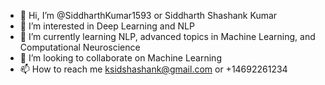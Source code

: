 - 👋 Hi, I’m @SiddharthKumar1593 or Siddharth Shashank Kumar
- 👀 I’m interested in Deep Learning and NLP
- 🌱 I’m currently learning NLP, advanced topics in Machine Learning, and Computational Neuroscience
- 💞️ I’m looking to collaborate on Machine Learning
- 📫 How to reach me ksidshashank@gmail.com or +14692261234

<!---
SiddharthKumar1593/SiddharthKumar1593 is a ✨ special ✨ repository because its `README.md` (this file) appears on your GitHub profile.
You can click the Preview link to take a look at your changes.
--->
